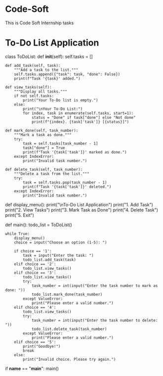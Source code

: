 # Code-Soft
This is Code Soft Internship tasks


# To-Do List Application

class ToDoList:
    def __init__(self):
        self.tasks = []

    def add_task(self, task):
        """Add a task to the list."""
        self.tasks.append({"task": task, "done": False})
        print(f"Task '{task}' added.")

    def view_tasks(self):
        """Display all tasks."""
        if not self.tasks:
            print("Your To-Do list is empty.")
        else:
            print("\nYour To-Do List:")
            for index, task in enumerate(self.tasks, start=1):
                status = "Done" if task["done"] else "Not done"
                print(f"{index}. {task['task']} [{status}]")

    def mark_done(self, task_number):
        """Mark a task as done."""
        try:
            task = self.tasks[task_number - 1]
            task["done"] = True
            print(f"Task '{task['task']}' marked as done.")
        except IndexError:
            print("Invalid task number.")

    def delete_task(self, task_number):
        """Delete a task from the list."""
        try:
            task = self.tasks.pop(task_number - 1)
            print(f"Task '{task['task']}' deleted.")
        except IndexError:
            print("Invalid task number.")

def display_menu():
    print("\nTo-Do List Application")
    print("1. Add Task")
    print("2. View Tasks")
    print("3. Mark Task as Done")
    print("4. Delete Task")
    print("5. Exit")

def main():
    todo_list = ToDoList()

    while True:
        display_menu()
        choice = input("Choose an option (1-5): ")

        if choice == '1':
            task = input("Enter the task: ")
            todo_list.add_task(task)
        elif choice == '2':
            todo_list.view_tasks()
        elif choice == '3':
            todo_list.view_tasks()
            try:
                task_number = int(input("Enter the task number to mark as done: "))
                todo_list.mark_done(task_number)
            except ValueError:
                print("Please enter a valid number.")
        elif choice == '4':
            todo_list.view_tasks()
            try:
                task_number = int(input("Enter the task number to delete: "))
                todo_list.delete_task(task_number)
            except ValueError:
                print("Please enter a valid number.")
        elif choice == '5':
            print("Goodbye!")
            break
        else:
            print("Invalid choice. Please try again.")

if __name__ == "__main__":
    main()
